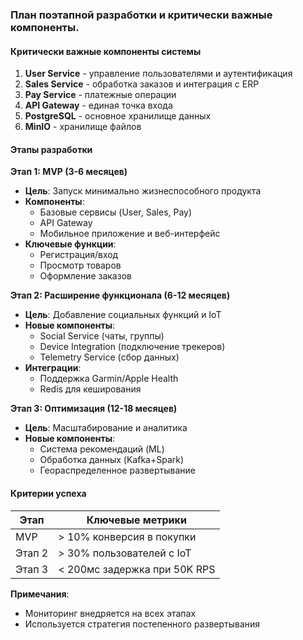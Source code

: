 ### План поэтапной разработки и критически важные компоненты.


#### Критически важные компоненты системы
1. **User Service** - управление пользователями и аутентификация
2. **Sales Service** - обработка заказов и интеграция с ERP
3. **Pay Service** - платежные операции
4. **API Gateway** - единая точка входа
5. **PostgreSQL** - основное хранилище данных
6. **MinIO** - хранилище файлов

#### Этапы разработки

**Этап 1: MVP (3-6 месяцев)**
- **Цель**: Запуск минимально жизнеспособного продукта
- **Компоненты**:
    - Базовые сервисы (User, Sales, Pay)
    - API Gateway
    - Мобильное приложение и веб-интерфейс
- **Ключевые функции**:
    - Регистрация/вход
    - Просмотр товаров
    - Оформление заказов

**Этап 2: Расширение функционала (6-12 месяцев)**
- **Цель**: Добавление социальных функций и IoT
- **Новые компоненты**:
    - Social Service (чаты, группы)
    - Device Integration (подключение трекеров)
    - Telemetry Service (сбор данных)
- **Интеграции**:
    - Поддержка Garmin/Apple Health
    - Redis для кеширования

**Этап 3: Оптимизация (12-18 месяцев)**
- **Цель**: Масштабирование и аналитика
- **Новые компоненты**:
    - Система рекомендаций (ML)
    - Обработка данных (Kafka+Spark)
    - Геораспределенное развертывание

#### Критерии успеха
| Этап | Ключевые метрики             |
|------|------------------------------|
| MVP | > 10% конверсия в покупки    |
| Этап 2 | > 30% пользователей с IoT    |
| Этап 3 | < 200мс задержка при 50K RPS |

**Примечания**:
- Мониторинг внедряется на всех этапах
- Используется стратегия постепенного развертывания